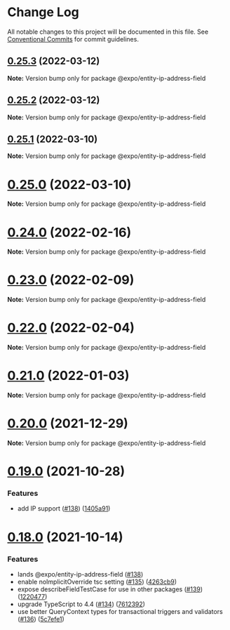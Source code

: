 # Change Log

All notable changes to this project will be documented in this file.
See [Conventional Commits](https://conventionalcommits.org) for commit guidelines.

## [0.25.3](https://github.com/expo/entity/compare/v0.25.2...v0.25.3) (2022-03-12)

**Note:** Version bump only for package @expo/entity-ip-address-field





## [0.25.2](https://github.com/expo/entity/compare/v0.25.1...v0.25.2) (2022-03-12)

**Note:** Version bump only for package @expo/entity-ip-address-field





## [0.25.1](https://github.com/expo/entity/compare/v0.25.0...v0.25.1) (2022-03-10)

**Note:** Version bump only for package @expo/entity-ip-address-field





# [0.25.0](https://github.com/expo/entity/compare/v0.24.0...v0.25.0) (2022-03-10)

**Note:** Version bump only for package @expo/entity-ip-address-field





# [0.24.0](https://github.com/expo/entity/compare/v0.23.0...v0.24.0) (2022-02-16)

**Note:** Version bump only for package @expo/entity-ip-address-field





# [0.23.0](https://github.com/expo/entity/compare/v0.22.0...v0.23.0) (2022-02-09)

**Note:** Version bump only for package @expo/entity-ip-address-field





# [0.22.0](https://github.com/expo/entity/compare/v0.21.0...v0.22.0) (2022-02-04)

**Note:** Version bump only for package @expo/entity-ip-address-field





# [0.21.0](https://github.com/expo/entity/compare/v0.20.0...v0.21.0) (2022-01-03)

**Note:** Version bump only for package @expo/entity-ip-address-field





# [0.20.0](https://github.com/expo/entity/compare/v0.19.0...v0.20.0) (2021-12-29)

**Note:** Version bump only for package @expo/entity-ip-address-field





# [0.19.0](https://github.com/expo/entity/compare/v0.18.0...v0.19.0) (2021-10-28)


### Features

* add IP support ([#138](https://github.com/expo/entity/issues/138)) ([1405a91](https://github.com/expo/entity/commit/1405a9126ee3a56c3e2a38bf3b697283744f5b5d))





# [0.18.0](https://github.com/expo/entity/compare/v0.17.0...v0.18.0) (2021-10-14)


### Features

* lands @expo/entity-ip-address-field ([#138](https://github.com/expo/entity/pull/138))
* enable noImplicitOverride tsc setting ([#135](https://github.com/expo/entity/issues/135)) ([4263cb9](https://github.com/expo/entity/commit/4263cb9b8b69fe4fb68c74ec1c7aba04508a1555))
* expose describeFieldTestCase for use in other packages ([#139](https://github.com/expo/entity/issues/139)) ([1220477](https://github.com/expo/entity/commit/1220477aa331349b482ad015b44f76fa2bda7b90))
* upgrade TypeScript to 4.4 ([#134](https://github.com/expo/entity/issues/134)) ([7612392](https://github.com/expo/entity/commit/7612392dbfd9778d25c465c1626c372d75a6d05a))
* use better QueryContext types for transactional triggers and validators ([#136](https://github.com/expo/entity/issues/136)) ([5c7efe1](https://github.com/expo/entity/commit/5c7efe1678424ff907687e9327175bdc2538c3e0))
